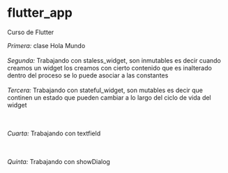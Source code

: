 # flutter_app
Curso de Flutter

*Primera:* clase Hola Mundo
<br/><br/>
*Segunda:* Trabajando con staless_widget, son inmutables es decir cuando creamos un widget los creamos con cierto contenido que es inalterado dentro del proceso se lo puede asociar a las constantes
<br/><br/>
*Tercera:* Trabajando con stateful_widget, son mutables es decir que continen un estado que pueden cambiar a lo largo del ciclo de vida del widget

<br/><br/>
*Cuarta:* Trabajando con textfield

<br/><br/>
*Quinta:* Trabajando con showDialog
